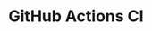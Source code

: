 # GitHub Actions CI

















































































































































































































































































































































































































































































































































































































































































































































































































































































































































































































































































































































































































































































































































































